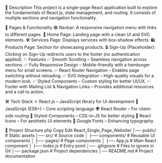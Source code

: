 📌 Description
This project is a single-page React application built to explore the fundamentals of React.js, state management, and routing. It consists of multiple sections and navigation functionality.

📌 Pages & Functionality
🟢 Navbar: A responsive navigation menu with links to different pages.
🏡 Home Page: Landing page with a clean UI and SVG elements.
🛠️ Services Page: Displays services with box-shadow effects.
🛍️ Products Page: Section for showcasing products.
🔒 Sign-Up (Placeholder): Clicking on Sign-Up redirects users to the footer (no authentication applied).
✨ Features
✅ Smooth Scrolling – Seamless navigation across sections.
✅ Fully Responsive Design – Mobile-friendly with a hamburger menu for small screens.
✅ React Router Navigation – Enables page switching without reloading.
✅ SVG Integration – High-quality visuals for a modern look.
✅ Styled Components – Custom styling for better UI/UX.
✅ Footer with Mailing List & Navigation Links – Provides additional resources and a call to action.

🛠️ Tech Stack
⚛️ React.js – JavaScript library for UI development
📜 JavaScript (ES6+) – Core scripting language
🌍 React Router – For client-side routing
🎨 Styled-Components – CSS-in-JS for better styling
🔗 React Icons – For aesthetic UI elements
📌 Google Fonts – Enhancing typography


📂 Project Structure
php
Copy
Edit
React_Single_Page_Website/
│── public/                 # Static assets
│── src/                    # Source code
│   ├── components/         # Reusable UI components
│   ├── pages/              # Page components
│   ├── App.js              # Main React component
│   ├── index.js            # Entry point
│── .gitignore              # Files to ignore in Git
│── package.json            # Project dependencies
│── README.md               # Project documentation
